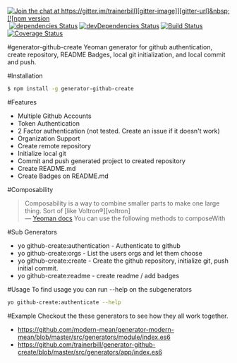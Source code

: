 [![Join the chat at https://gitter.im/trainerbill][gitter-image]][gitter-url]&nbsp;[![npm version][npm-image]][npm-url]&nbsp;[![dependencies Status][david-image]][david-url]&nbsp;[![devDependencies Status][davidDev-image]][davidDev-url]&nbsp;[![Build Status][travis-image]][travis-url]&nbsp;[![Coverage Status][coveralls-image]][coveralls-url]&nbsp;

#generator-github-create
Yeoman generator for github authentication, create repository, README Badges, local git initialization, and local commit and push.

#Installation
```sh
$ npm install -g generator-github-create
```

#Features
* Multiple Github Accounts
* Token Authentication
* 2 Factor authentication (not tested.  Create an issue if it doesn't work)
* Organization Support
* Create remote repository
* Initialize local git
* Commit and push generated project to created repository
* Create README.md
* Create Badges on README.md

#Composability
> Composability is a way to combine smaller parts to make one large thing. Sort of [like Voltron®][voltron]  
> — [Yeoman docs](http://yeoman.io/authoring/composability.html)
You can use the following methods to composeWith

#Sub Generators
* yo github-create:authentication - Authenticate to github
* yo github-create:orgs - List the users orgs and let them choose
* yo github-create:create - Create the github repository, initialize git, push initial commit.
* yo github-create:readme - create readme / add badges

#Usage
To find usage you can run --help on the subgenerators
```sh
yo github-create:authenticate --help
```

#Example
Checkout the these generators to see how they all work together.
* https://github.com/modern-mean/generator-modern-mean/blob/master/src/generators/module/index.es6
* https://github.com/trainerbill/generator-github-create/blob/master/src/generators/app/index.es6


[gitter-image]: https://badges.gitter.im/trainerbill.svg
[gitter-url]: https://gitter.im/trainerbill?utm_source=badge&utm_medium=badge&utm_campaign=pr-badge&utm_content=badge

[npm-image]: https://badge.fury.io/js/%40modern-mean%2Fgenerator-github-create.svg
[npm-url]: https://npmjs.org/package/%40modern-mean%2Fgenerator-github-create

[travis-image]: https://travis-ci.org/trainerbill/generator-github-create.svg?branch=master
[travis-url]: https://travis-ci.org/trainerbill/generator-github-create

[david-image]: https://david-dm.org/trainerbill/generator-github-create/status.svg
[david-url]: https://david-dm.org/trainerbill/generator-github-create

[davidDev-image]: https://david-dm.org/trainerbill/generator-github-create/dev-status.svg
[davidDev-url]: https://david-dm.org/trainerbill/generator-github-create?type=dev

[coveralls-image]: https://coveralls.io/repos/github/trainerbill/generator-github-create/badge.svg?branch=master
[coveralls-url]: https://coveralls.io/github/trainerbill/generator-github-create?branch=master
